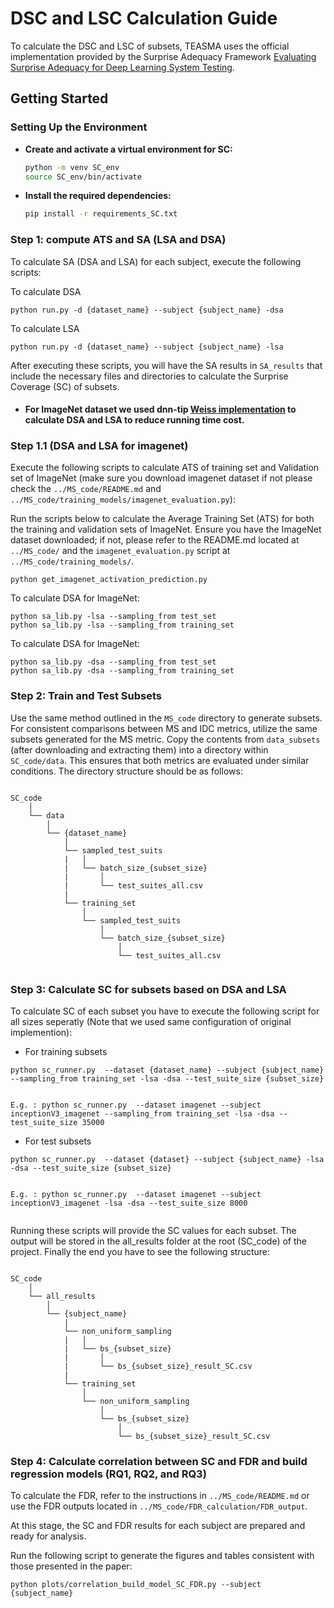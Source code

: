 # DSC and LSC Calculation Guide

To calculate the DSC and LSC of subsets, TEASMA uses the official implementation provided by the Surprise Adequacy Framework [Evaluating Surprise Adequacy for Deep Learning System Testing](https://github.com/less-lab-uva/InputDistributionCoverage/tree/main).


## Getting Started

### Setting Up the Environment

- **Create and activate a virtual environment for SC:**
    ```bash
    python -m venv SC_env
    source SC_env/bin/activate
    ```

- **Install the required dependencies:**
    ```bash
    pip install -r requirements_SC.txt
    ```


### Step 1: compute ATS and SA (LSA and DSA)
To calculate SA (DSA and LSA) for each subject, execute the following scripts:

To calculate DSA
```
python run.py -d {dataset_name} --subject {subject_name} -dsa
```

To calculate LSA
```
python run.py -d {dataset_name} --subject {subject_name} -lsa
```

After executing these scripts, you will have the SA results in `SA_results` that include the necessary files and directories to calculate the Surprise Coverage (SC) of subsets.

* #### For ImageNet dataset we used dnn-tip [Weiss implementation](https://github.com/testingautomated-usi/dnn-tip) to calculate DSA and LSA to reduce running time cost.

### Step 1.1 (DSA and LSA for imagenet)

Execute the following scripts to calculate ATS of training set and Validation set of ImageNet (make sure you download imagenet dataset if not please check the `../MS_code/README.md` and `../MS_code/training_models/imagenet_evaluation.py`):

Run the scripts below to calculate the Average Training Set (ATS) for both the training and validation sets of ImageNet. Ensure you have the ImageNet dataset downloaded; if not, please refer to the README.md located at `../MS_code/` and the `imagenet_evaluation.py` script at `../MS_code/training_models/`.

```
python get_imagenet_activation_prediction.py
```

To calculate DSA for ImageNet:
```
python sa_lib.py -lsa --sampling_from test_set
python sa_lib.py -lsa --sampling_from training_set

```

To calculate DSA for ImageNet:
```
python sa_lib.py -dsa --sampling_from test_set
python sa_lib.py -dsa --sampling_from training_set

```


### Step 2: Train and Test Subsets

Use the same method outlined in the `MS_code` directory to generate subsets. For consistent comparisons between MS and IDC metrics, utilize the same subsets generated for the MS metric. Copy the contents from `data_subsets` (after downloading and extracting them) into a directory within `SC_code/data`. This ensures that both metrics are evaluated under similar conditions. The directory structure should be as follows:

```

SC_code
    │
    └── data
        │
        └── {dataset_name}
            │
            └── sampled_test_suits
            |   │
            |   └── batch_size_{subset_size}
            |       │
            |       └── test_suites_all.csv
            |
            └── training_set
                │
                └── sampled_test_suits
                    │
                    └── batch_size_{subset_size}
                        │
                        └── test_suites_all.csv


```


### Step 3: Calculate SC for subsets based on DSA and LSA

To calculate SC of each subset you have to execute the following script for all sizes seperatly (Note that we used same configuration of original implemention):

* For training subsets
```
python sc_runner.py  --dataset {dataset_name} --subject {subject_name} --sampling_from training_set -lsa -dsa --test_suite_size {subset_size}


E.g. : python sc_runner.py  --dataset imagenet --subject inceptionV3_imagenet --sampling_from training_set -lsa -dsa --test_suite_size 35000

```

* For test subsets
```
python sc_runner.py  --dataset {dataset} --subject {subject_name} -lsa -dsa --test_suite_size {subset_size}


E.g. : python sc_runner.py  --dataset imagenet --subject inceptionV3_imagenet -lsa -dsa --test_suite_size 8000


```


Running these scripts will provide the SC values for each subset. The output will be stored in the all_results folder at the root (SC_code) of the project. Finally the end you have to see the following structure:

```

SC_code
    │
    └── all_results
        │
        └── {subject_name}
            |
            └── non_uniform_sampling
            |   │
            |   └── bs_{subset_size}
            |       │
            |       └── bs_{subset_size}_result_SC.csv
            |
            └── training_set
                │
                └── non_uniform_sampling
                    │
                    └── bs_{subset_size}
                        │
                        └── bs_{subset_size}_result_SC.csv

```

### Step 4: Calculate correlation between SC and FDR and build regression models (RQ1, RQ2, and RQ3)

To calculate the FDR, refer to the instructions in `../MS_code/README.md` or use the FDR outputs located in `../MS_code/FDR_calculation/FDR_output`.

At this stage, the SC and FDR results for each subject are prepared and ready for analysis.

Run the following script to generate the figures and tables consistent with those presented in the paper:

```
python plots/correlation_build_model_SC_FDR.py --subject {subject_name}
```
